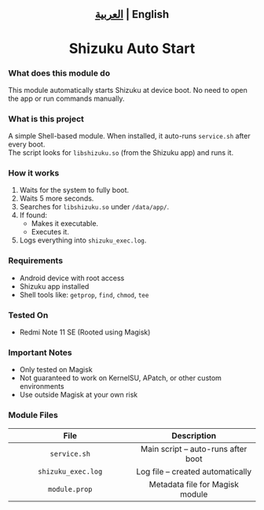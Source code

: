 <h2><p align="center"><a href="README_AR.md">العربية</a> | English</p></h2>

<h1 align="center">Shizuku Auto Start</h1>

<h3>What does this module do</h3>
<p>This module automatically starts Shizuku at device boot. No need to open the app or run commands manually.</p>

<h3>What is this project</h3>
<p>
A simple Shell-based module. When installed, it auto-runs <code>service.sh</code> after every boot.<br>
The script looks for <code>libshizuku.so</code> (from the Shizuku app) and runs it.
</p>

<h3>How it works</h3>
<ol>
  <li>Waits for the system to fully boot.</li>
  <li>Waits 5 more seconds.</li>
  <li>Searches for <code>libshizuku.so</code> under <code>/data/app/</code>.</li>
  <li>If found:
    <ul>
      <li>Makes it executable.</li>
      <li>Executes it.</li>
    </ul>
  </li>
  <li>Logs everything into <code>shizuku_exec.log</code>.</li>
</ol>

<h3>Requirements</h3>
<ul>
  <li>Android device with root access</li>
  <li>Shizuku app installed</li>
  <li>Shell tools like: <code>getprop</code>, <code>find</code>, <code>chmod</code>, <code>tee</code></li>
</ul>

<h3>Tested On</h3>
<ul>
  <li>Redmi Note 11 SE (Rooted using Magisk)
  </li>
</ul>

<h3>Important Notes</h3>
<ul>
  <li>Only tested on Magisk</li>
  <li>Not guaranteed to work on KernelSU, APatch, or other custom environments</li>
  <li>Use outside Magisk at your own risk</li>
</ul>

<h3>Module Files</h3>
<div align="center">
  <table width="80%" cellspacing="0" cellpadding="8" style="table-layout: fixed;">
    <thead>
      <tr>
        <th align="center" width="50%">File</th>
        <th align="center" width="50%">Description</th>
      </tr>
    </thead>
    <tbody>
      <tr>
        <td align="center"><code>service.sh</code></td>
        <td align="center">Main script – auto-runs after boot</td>
      </tr>
      <tr>
        <td align="center"><code>shizuku_exec.log</code></td>
        <td align="center">Log file – created automatically</td>
      </tr>
      <tr>
        <td align="center"><code>module.prop</code></td>
        <td align="center">Metadata file for Magisk module</td>
      </tr>
    </tbody>
  </table>
</div>
